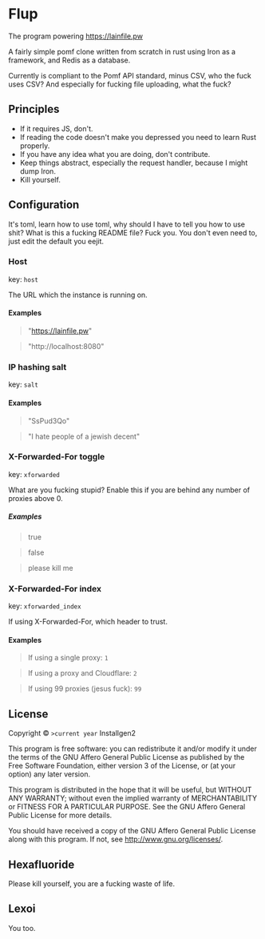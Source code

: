 # Flup
The program powering https://lainfile.pw

A fairly simple pomf clone written from scratch in rust using Iron as a framework, and Redis as a database.

Currently is compliant to the Pomf API standard, minus CSV, who the fuck uses CSV? And especially for fucking file uploading, what the fuck?

## Principles
- If it requires JS, don't.
- If reading the code doesn't make you depressed you need to learn Rust properly.
- If you have any idea what you are doing, don't contribute.
- Keep things abstract, especially the request handler, because I might dump Iron.
- Kill yourself.

## Configuration

It's toml, learn how to use toml, why should I have to tell you how to use shit? What is this a fucking README file? Fuck you. You don't even need to, just edit the default you eejit.

### Host
key: `host`

The URL which the instance is running on.
#### Examples
>"https://lainfile.pw"

>"http://localhost:8080"

### IP hashing salt
key: `salt`

#### Examples
>"SsPud3Qo"

>"I hate people of a jewish decent"

### X-Forwarded-For toggle
key: `xforwarded`

What are you fucking stupid? Enable this if you are behind any number of proxies above 0.

##### Examples
>true

>false

>please kill me

### X-Forwarded-For index
key: `xforwarded_index`

If using X-Forwarded-For, which header to trust.

#### Examples
>If using a single proxy: `1`

>If using a proxy and Cloudflare: `2`

>If using 99 proxies (jesus fuck): `99`

## License
Copyright © `>current year` Installgen2

This program is free software: you can redistribute it and/or modify
it under the terms of the GNU Affero General Public License as
published by the Free Software Foundation, either version 3 of the
License, or (at your option) any later version.

This program is distributed in the hope that it will be useful,
but WITHOUT ANY WARRANTY; without even the implied warranty of
MERCHANTABILITY or FITNESS FOR A PARTICULAR PURPOSE.  See the
GNU Affero General Public License for more details.

You should have received a copy of the GNU Affero General Public License
along with this program.  If not, see <http://www.gnu.org/licenses/>.

## Hexafluoride
Please kill yourself, you are a fucking waste of life.

## Lexoi
You too.
